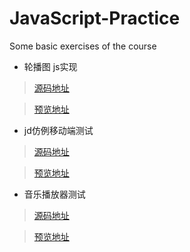# JavaScript-Practice
Some basic exercises of the course

* 轮播图 js实现
> [源码地址](https://github.com/EvenfallDew/JavaScript-Practice/tree/main/%E8%BD%AE%E6%92%AD%E5%9B%BE_js%E5%AE%9E%E7%8E%B0)

> [预览地址](https://evenfalldew.github.io/JavaScript-Practice/%E8%BD%AE%E6%92%AD%E5%9B%BE_js%E5%AE%9E%E7%8E%B0/01.html)

* jd仿例移动端测试
> [源码地址](https://github.com/EvenfallDew/JavaScript-Practice/tree/main/%E5%95%86%E5%9F%8E%E4%BB%BF%E4%BE%8B)

> [预览地址](https://evenfalldew.github.io/JavaScript-Practice/%E5%95%86%E5%9F%8E%E4%BB%BF%E4%BE%8B/04_%E4%BA%AC%E4%B8%9C%E4%BB%BF%E4%BE%8B.html)
> 
* 音乐播放器测试
> [源码地址](https://github.com/EvenfallDew/JavaScript-Practice/tree/main/%E9%9F%B3%E4%B9%90%E6%92%AD%E6%94%BE%E5%99%A8)

> [预览地址](https://evenfalldew.github.io/JavaScript-Practice/%E9%9F%B3%E4%B9%90%E6%92%AD%E6%94%BE%E5%99%A8/03_%E9%9F%B3%E9%A2%91%E6%92%AD%E6%94%BE%E5%99%A8.html)
